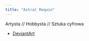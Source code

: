 ```yaml
---
title: "Astral Requin"
---
```


Artysta // Hobbysta // Sztuka cyfrowa

- [DeviantArt](https://www.deviantart.com/astral-requin)

